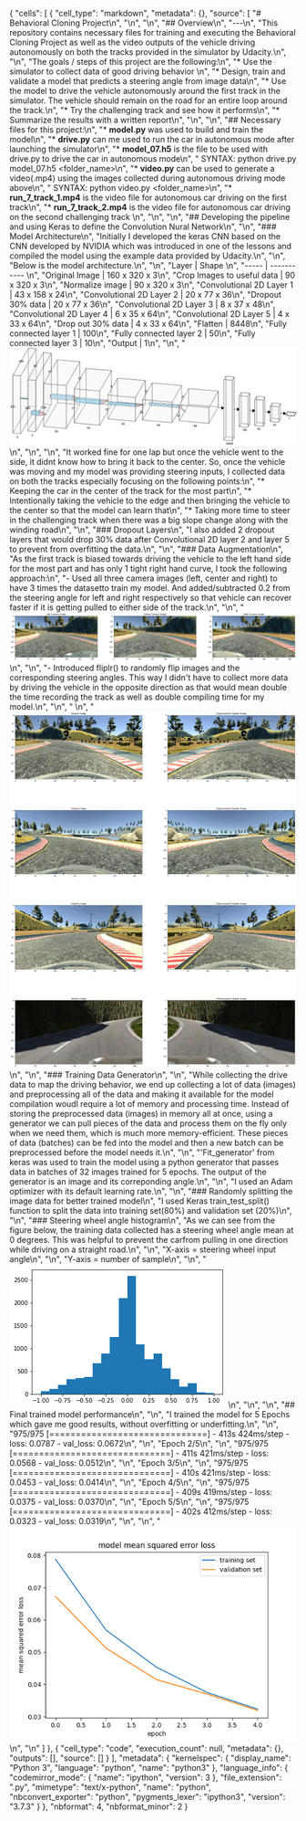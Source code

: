 {
 "cells": [
  {
   "cell_type": "markdown",
   "metadata": {},
   "source": [
    "# Behavioral Cloning Project\n",
    "\n",
    "\n",
    "## Overview\n",
    "---\n",
    "This repository contains necessary files for training and executing the Behavioral Cloning Project as well as the video outputs of the vehicle driving autonomously on both the tracks provided in the simulator by Udacity.\n",
    "\n",
    "The goals / steps of this project are the following:\n",
    "* Use the simulator to collect data of good driving behavior \n",
    "* Design, train and validate a model that predicts a steering angle from image data\n",
    "* Use the model to drive the vehicle autonomously around the first track in the simulator. The vehicle should remain on the road for an entire loop around the track.\n",
    "* Try the challenging track and see how it performs\n",
    "* Summarize the results with a written report\n",
    "\n",
    "\n",
    "## Necessary files for this project:\n",
    "* **model.py** was used to build and train the model\n",
    "* **drive.py** can me used to run the car in autonomous mode after launching the simulator\n",
    "* **model_07.h5** is the file to be used with drive.py to drive the car in autonomous mode\n",
    "    SYNTAX: python drive.py model_07.h5 <folder_name>\n",
    "* **video.py** can be used to generate a video(.mp4) using the images collected during autonomous driving mode above\n",
    "    SYNTAX: python video.py <folder_name>\n",
    "* **run_7_track_1.mp4** is the video file for autonomous car driving on the first track\n",
    "* **run_7_track_2.mp4** is the video file for autonomous car driving on the second challenging track \n",
    "\n",
    "\n",
    "## Developing the pipeline and using Keras to define the Convolution Nural Network\n",
    "\n",
    "### Model Architecture\n",
    "Initially I developed the keras CNN based on the CNN developed by NVIDIA which was introduced in one of the lessons and compiled the model using the example data provided by Udacity.\n",
    "\n",
    "Below is the model architecture.\n",
    "\n",
    "Layer | Shape \n",
    "----- | ----------- \n",
    "Original Image | 160 x 320 x 3\n",
    "Crop Images to useful data | 90 x 320 x 3\n",
    "Normalize image | 90 x 320 x 3\n",
    "Convolutional 2D Layer 1 | 43 x 158 x 24\n",
    "Convolutional 2D Layer 2 | 20 x 77 x 36\n",
    "Dropout 30% data | 20 x 77 x 36\n",
    "Convolutional 2D Layer 3 | 8 x 37 x 48\n",
    "Convolutional 2D Layer 4 | 6 x 35 x 64\n",
    "Convolutional 2D Layer 5 | 4 x 33 x 64\n",
    "Drop out 30% data | 4 x 33 x 64\n",
    "Flatten | 8448\n",
    "Fully connected layer 1 | 100\n",
    "Fully connected layer 2 | 50\n",
    "Fully connected layer 3 | 10\n",
    "Output | 1\n",
    "\n",
    "![CNN_architecture image](./final_results/CNN_architecture.png)\n",
    "\n",
    "\n",
    "It worked fine for one lap but once the vehicle went to the side, it didnt know how to bring it back to the center. So, once the vehicle was moving and my model was providing steering inputs, I collected data on both the tracks especially focusing on the following points:\n",
    "* Keeping the car in the center of the track for the most part\n",
    "* Intentionally taking the vehicle to the edge and then bringing the vehicle to the center so that the model can learn that\n",
    "* Taking more time to steer in the challenging track when there was a big slope change along with the winding road\n",
    "\n",
    "### Dropout Layers\n",
    "I also added 2 dropout layers that would drop 30% data after Convolutional 2D layer 2 and layer 5 to prevent from overfitting the data.\n",
    "\n",
    "### Data Augmentation\n",
    "As the first track is biased towards driving the vehicle to the left hand side for the most part and has only 1 tight right hand curve, I took the following approach:\n",
    "- Used all three camera images (left, center and right) to have 3 times the datasetto train my model. And added/subtracted 0.2 from the steering angle for left and right respectively so that vehicle can recover faster if it is getting pulled to either side of the track.\n",
    "\n",
    "![left_center_right images](./final_results/left_center_right.png)\n",
    "\n",
    "- Introduced fliplr() to randomly flip images and the corresponding steering angles. This way I didn't have to collect more data by driving the vehicle in the opposite direction as that would mean double the time recording the track as well as double compiling time for my model.\n",
    "\n",
    "        \n",
    "![flipped images](./final_results/flipped_img.png)\n",
    "\n",
    "### Training Data Generator\n",
    "\n",
    "While collecting the drive data to map the driving behavior, we end up collecting a lot of data (images) and preprocessing all of the data and making it available for the model compilation woudl require a lot of memory and processing time. Instead of storing the preprocessed data (images) in memory all at once, using a generator we can pull pieces of the data and process them on the fly only when we need them, which is much more memory-efficient. These pieces of data (batches) can be fed into the model and then a new batch can be preprocessed before the model needs it.\n",
    "\n",
    "'Fit_generator' from keras was used to train the model using a python generator that passes data in batches of 32 images trained for 5 epochs. The output of the generator is an image and its correponding angle.\n",
    "\n",
    "I used an Adam optimizer with its default learning rate.\n",
    "\n",
    "### Randomly splitting the image data for better trained model\n",
    "I used Keras train_test_split() function to split the data into training set(80%) and validation set (20%)\n",
    "\n",
    "###  Steering wheel angle histogram\n",
    "As we can see from the figure below, the training data collected has a steering wheel angle mean at 0 degrees. This was helpful to prevent the carfrom pulling in one direction while driving on a straight road.\n",
    "\n",
    "X-axis = steering wheel input angle\n",
    "\n",
    "Y-axis = number of sample\n",
    "\n",
    "![steering](./final_results/steering.png)\n",
    "\n",
    "\n",
    "## Final trained model performance\n",
    "\n",
    "I trained the model for 5 Epochs which gave me good results, without overfitting or underfitting.\n",
    "\n",
    "975/975 [==============================] - 413s 424ms/step - loss: 0.0787 - val_loss: 0.0672\n",
    "\n",
    "Epoch 2/5\n",
    "\n",
    "975/975 [==============================] - 411s 421ms/step - loss: 0.0568 - val_loss: 0.0512\n",
    "\n",
    "Epoch 3/5\n",
    "\n",
    "975/975 [==============================] - 410s 421ms/step - loss: 0.0453 - val_loss: 0.0414\n",
    "\n",
    "Epoch 4/5\n",
    "\n",
    "975/975 [==============================] - 409s 419ms/step - loss: 0.0375 - val_loss: 0.0370\n",
    "\n",
    "Epoch 5/5\n",
    "\n",
    "975/975 [==============================] - 402s 412ms/step - loss: 0.0323 - val_loss: 0.0319\n",
    "\n",
    "\n",
    "![mean_squared_error_loss_for_5_epochs](./final_results/mean_squared_error_loss_for_5_epochs.png)\n",
    "\n"
   ]
  },
  {
   "cell_type": "code",
   "execution_count": null,
   "metadata": {},
   "outputs": [],
   "source": []
  }
 ],
 "metadata": {
  "kernelspec": {
   "display_name": "Python 3",
   "language": "python",
   "name": "python3"
  },
  "language_info": {
   "codemirror_mode": {
    "name": "ipython",
    "version": 3
   },
   "file_extension": ".py",
   "mimetype": "text/x-python",
   "name": "python",
   "nbconvert_exporter": "python",
   "pygments_lexer": "ipython3",
   "version": "3.7.3"
  }
 },
 "nbformat": 4,
 "nbformat_minor": 2
}
